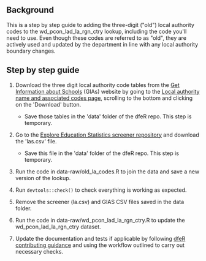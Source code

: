 ## Background

This is a step by step guide to adding the three-digit ("old") local authority codes to the wd_pcon_lad_la_rgn_ctry lookup, including the code you'll need to use. Even though these codes are referred to as "old", they are actively used and updated by the department in line with any local authority boundary changes.

## Step by step guide

1.  Download the three digit local authority code tables from the [Get Information about Schools](https://get-information-schools.service.gov.uk/) (GIAs) website by going to the [Local authority name and associated codes page](https://get-information-schools.service.gov.uk/Guidance/LaNameCodes), scrolling to the bottom and clicking on the 'Download' button.

    -   Save those tables in the 'data' folder of the dfeR repo. This step is temporary.

2.  Go to the [Explore Education Statistics screener repository](https://github.com/dfe-analytical-services/dfe-published-data-qa/blob/main/data/las.csv) and download the 'las.csv' file.

    -   Save this file in the 'data' folder of the dfeR repo. This step is temporary.

3.  Run the code in data-raw/old_la_codes.R to join the data and save a new version of the lookup.

4.  Run `devtools::check()` to check everything is working as expected.

5.  Remove the screener (la.csv) and GIAS CSV files saved in the data folder.

6.  Run the code in data-raw/wd_pcon_lad_la_rgn_ctry.R to update the wd_pcon_lad_la_rgn_ctry dataset.

7.  Update the documentation and tests if applicable by following [dfeR contributing guidance](https://dfe-analytical-services.github.io/dfeR/CONTRIBUTING.html) and using the workflow outlined to carry out necessary checks.
